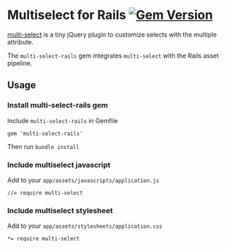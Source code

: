 # Multiselect for Rails [![Gem Version](https://badge.fury.io/rb/multi-select-rails.png)](http://badge.fury.io/rb/multi-select-rails)

[multi-select](https://github.com/lou/multi-select) is a tiny jQuery plugin to customize selects with the multiple attribute.

The `multi-select-rails` gem integrates `multi-select` with the Rails asset pipeline.

## Usage

### Install multi-select-rails gem

Include `multi-select-rails` in Gemfile

    gem 'multi-select-rails'

Then run `bundle install`

### Include multiselect javascript

Add to your `app/assets/javascripts/application.js`

    //= require multi-select

### Include multiselect stylesheet

Add to your `app/assets/stylesheets/application.css`

    *= require multi-select

